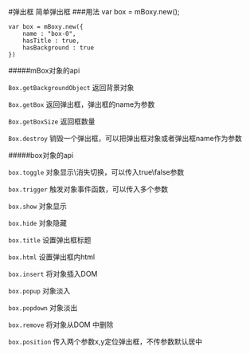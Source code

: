 #弹出框
简单弹出框
###用法
    var box = mBoxy.new();

    var box = mBoxy.new({
        name : "box-0",
    	hasTitle : true,
    	hasBackground : true
    })

#####mBox对象的api

`Box.getBackgroundObject`
返回背景对象

`Box.getBox`
返回弹出框，弹出框的name为参数

`Box.getBoxSize`
返回框数量

`Box.destroy`
销毁一个弹出框，可以把弹出框对象或者弹出框name作为参数

#####box对象的api

`box.toggle`
对象显示\消失切换，可以传入true\false参数

`box.trigger`
触发对象事件函数，可以传入多个参数

`box.show`
对象显示

`box.hide`
对象隐藏

`box.title`
设置弹出框标题

`box.html`
设置弹出框内html

`box.insert`
将对象插入DOM

`box.popup`
对象淡入

`box.popdown`
对象淡出

`box.remove`
将对象从DOM 中删除

`box.position`
传入两个参数x,y定位弹出框，不传参数默认居中